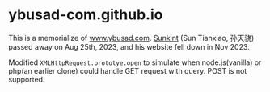 # ybusad-com.github.io

This is a memorialize of www.ybusad.com. [Sunkint](https://github.com/Sunkint) (Sun Tianxiao, 孙天骁) passed away on Aug 25th, 2023, and his website fell down in Nov 2023. 

Modified `XMLHttpRequest.prototye.open` to simulate when node.js(vanilla) or php(an earlier clone) could handle GET request with query. POST is not supported.
